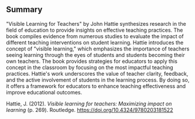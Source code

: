 ## Summary
"Visible Learning for Teachers" by John Hattie synthesizes research in the field of education to provide insights on effective teaching practices. The book compiles evidence from numerous studies to evaluate the impact of different teaching interventions on student learning. Hattie introduces the concept of "visible learning," which emphasizes the importance of teachers seeing learning through the eyes of students and students becoming their own teachers. The book provides strategies for educators to apply this concept in the classroom by focusing on the most impactful teaching practices. Hattie's work underscores the value of teacher clarity, feedback, and the active involvement of students in the learning process. By doing so, it offers a framework for educators to enhance teaching effectiveness and improve educational outcomes.

Hattie, J. (2012). _Visible learning for teachers: Maximizing impact on learning_ (p. 269). Routledge. https://doi.org/10.4324/9780203181522